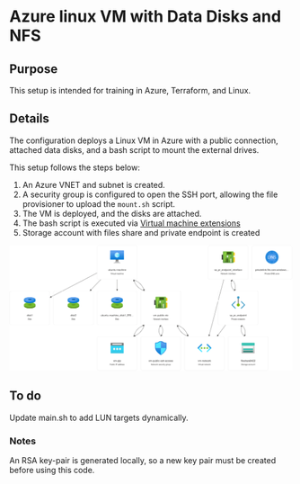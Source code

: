 # Azure linux VM with Data Disks and NFS

## Purpose

This setup is intended for training in Azure, Terraform, and Linux.

## Details

The configuration deploys a Linux VM in Azure with a public connection, attached data disks, and a bash script to mount the external drives.</br>

This setup follows the steps below:
1. An Azure VNET and subnet is created.
2. A security group is configured to open the SSH port, allowing the file provisioner to upload the `mount.sh` script.
3. The VM is deployed, and the disks are attached.
4. The bash script is executed via [Virtual machine extensions](https://learn.microsoft.com/en-us/azure/virtual-machines/extensions/features-linux?tabs=azure-cli)
5. Storage account with files share and private endpoint is created 

![example](/diagram/visual.png)

## To do 
Update main.sh to add LUN targets dynamically.</br>

### Notes
An RSA key-pair is generated locally, so a new key pair must be created before using this code.
